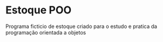# Estoque POO
 Programa ficticio de estoque criado para o estudo e pratica da programação orientada a objetos

